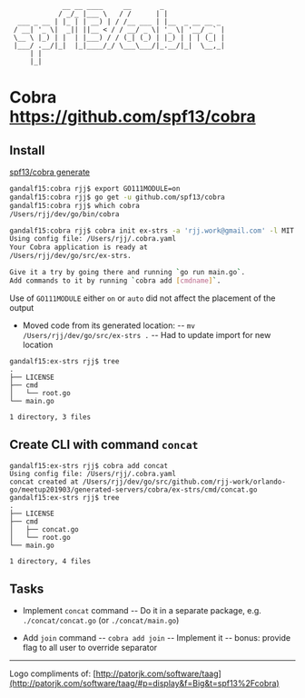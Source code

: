 ```
             __ __ ____     __       _               
            / _/_ |___ \   / /      | |              
  ___ _ __ | |_ | | __) | / /__ ___ | |__  _ __ __ _ 
 / __| '_ \|  _|| ||__ < / / __/ _ \| '_ \| '__/ _` |
 \__ \ |_) | |  | |___) / / (_| (_) | |_) | | | (_| |
 |___/ .__/|_|  |_|____/_/ \___\___/|_.__/|_|  \__,_|
     | |                                             
     |_|                                             
```

# Cobra https://github.com/spf13/cobra

## Install

[spf13/cobra generate](https://github.com/spf13/cobra/blob/master/cobra/README.md)

```bash
gandalf15:cobra rjj$ export GO111MODULE=on
gandalf15:cobra rjj$ go get -u github.com/spf13/cobra
gandalf15:cobra rjj$ which cobra
/Users/rjj/dev/go/bin/cobra

gandalf15:cobra rjj$ cobra init ex-strs -a 'rjj.work@gmail.com' -l MIT
Using config file: /Users/rjj/.cobra.yaml
Your Cobra application is ready at
/Users/rjj/dev/go/src/ex-strs.

Give it a try by going there and running `go run main.go`.
Add commands to it by running `cobra add [cmdname]`.
```

Use of `GO111MODULE` either `on` or `auto` did not affect the placement of the output

- Moved code from its generated location:
-- `mv /Users/rjj/dev/go/src/ex-strs .`
-- Had to update import for new location

```
gandalf15:ex-strs rjj$ tree
.
├── LICENSE
├── cmd
│   └── root.go
└── main.go

1 directory, 3 files
```

## Create CLI with command `concat`

```
gandalf15:ex-strs rjj$ cobra add concat
Using config file: /Users/rjj/.cobra.yaml
concat created at /Users/rjj/dev/go/src/github.com/rjj-work/orlando-go/meetup201903/generated-servers/cobra/ex-strs/cmd/concat.go
gandalf15:ex-strs rjj$ tree
.
├── LICENSE
├── cmd
│   ├── concat.go
│   └── root.go
└── main.go

1 directory, 4 files
```

## Tasks

- Implement `concat` command
-- Do it in a separate package, e.g. `./concat/concat.go` (or `./concat/main.go`)

- Add `join` command
-- `cobra add join`
-- Implement it
-- bonus: provide flag to all user to override separator


--------------------------------
Logo compliments of: [http://patorjk.com/software/taag](http://patorjk.com/software/taag/#p=display&f=Big&t=spf13%2Fcobra)
